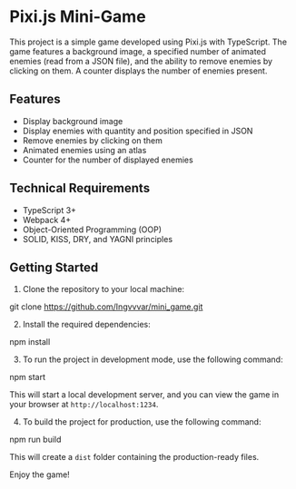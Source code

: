 # Pixi.js Mini-Game

This project is a simple game developed using Pixi.js with TypeScript. The game features a background image, a specified number of animated enemies (read from a JSON file), and the ability to remove enemies by clicking on them. A counter displays the number of enemies present.

## Features

- Display background image
- Display enemies with quantity and position specified in JSON
- Remove enemies by clicking on them
- Animated enemies using an atlas
- Counter for the number of displayed enemies

## Technical Requirements

- TypeScript 3+
- Webpack 4+
- Object-Oriented Programming (OOP)
- SOLID, KISS, DRY, and YAGNI principles

## Getting Started

1. Clone the repository to your local machine:

git clone https://github.com/Ingvvvar/mini_game.git

2. Install the required dependencies:

npm install

3. To run the project in development mode, use the following command:

npm start

This will start a local development server, and you can view the game in your browser at `http://localhost:1234`.

4. To build the project for production, use the following command:

npm run build

This will create a `dist` folder containing the production-ready files.

Enjoy the game!